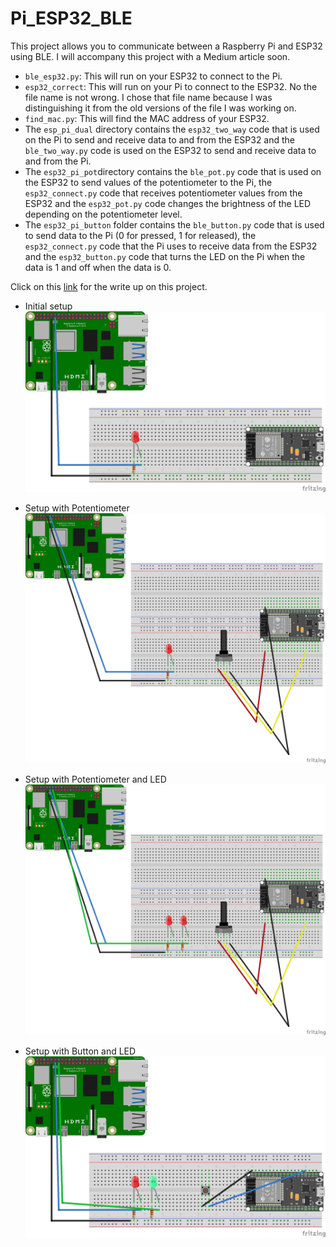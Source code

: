 # Pi_ESP32_BLE
This project allows you to communicate between a Raspberry Pi and ESP32 using BLE. I will accompany this project with a Medium article soon.

* `ble_esp32.py`: This will run on your ESP32 to connect to the Pi.
* `esp32_correct`: This will run on your Pi to connect to the ESP32. No the file name is not wrong. I chose that file name because I was distinguishing it from the old versions of the file I was working on.
* `find_mac.py`: This will find the MAC address of your ESP32.
* The `esp_pi_dual` directory contains the `esp32_two_way` code that is used on the Pi to send and receive data to and from the ESP32 and the `ble_two_way.py` code is used on the ESP32 to send and receive data to and from the Pi.
* The `esp32_pi_pot`directory contains the `ble_pot.py` code that is used on the ESP32 to send values of the potentiometer to the Pi, the `esp32_connect.py` code that receives potentiometer values from the ESP32 and the `esp32_pot.py` code changes the brightness of the LED depending on the potentiometer level.
* The `esp32_pi_button` folder contains the `ble_button.py` code that is used to send data to the Pi (0 for pressed, 1 for released), the `esp32_connect.py` code that the Pi uses to receive data from the ESP32 and the `esp32_button.py` code that turns the LED on the Pi when the data is 1 and off when the data is 0.

Click on this [link](https://medium.com/@ed2point0/how-i-got-my-raspberry-pi-and-esp32-to-talk-to-each-other-3cb2cd95ccc2) for the write up on this project.

* Initial setup
![Picture](https://github.com/sentairanger/Pi_ESP32_BLE/blob/main/esp32-pi_bb.jpg)

* Setup with Potentiometer
![Picture](https://github.com/sentairanger/Pi_ESP32_BLE/blob/main/esp32-pi-pot_bb.jpg)

* Setup with Potentiometer and LED
![LED](https://github.com/sentairanger/Pi_ESP32_BLE/blob/main/esp32-pi-pot2_bb.jpg)

* Setup with Button and LED
![Button](https://github.com/sentairanger/Pi_ESP32_BLE/blob/main/esp32-pi-button_bb.jpg)
